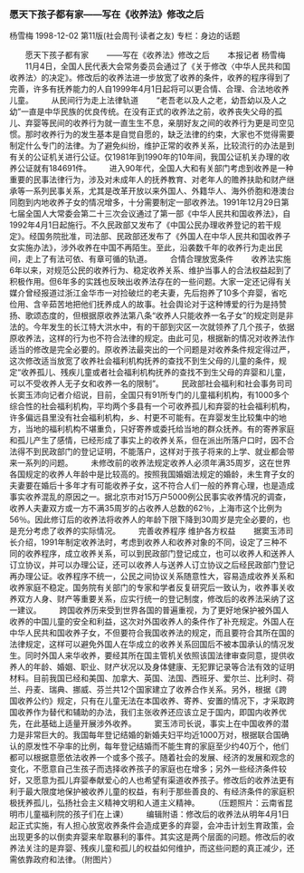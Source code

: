 ### 愿天下孩子都有家——写在《收养法》修改之后
杨雪梅
1998-12-02
第11版(社会周刊·读者之友)
专栏：身边的话题

　　愿天下孩子都有家
　　——写在《收养法》修改之后
　　本报记者  杨雪梅
　　11月4日，全国人民代表大会常务委员会通过了《关于修改〈中华人民共和国收养法〉的决定》。修改后的收养法进一步放宽了收养的条件，收养的程序得到了完善，许多有抚养能力的人自1999年4月1日起将可以更合情、合理、合法地收养儿童。
　　从民间行为走上法律轨道
　　“老吾老以及人之老，幼吾幼以及人之幼”一直是中华民族的优良传统。在没有正式的收养法之前，收养丧失父母的孤儿、弃婴等民间的收养行为就一直生生不息，亲朋好友之间的收养行为更是司空见惯。那时收养行为的发生基本是自觉自愿的，缺乏法律的约束，大家也不觉得需要制定什么专门的法律。为了避免纠纷，维护正常的收养关系，比较流行的办法是到有关的公证机关进行公证。仅1981年到1990年的10年间，我国公证机关办理的收养公证就有184691件。
　　进入90年代，全国人大和有关部门考虑到收养是一种重要的民事法律行为，涉及对未成年人的抚养教育、对老年人的赡养扶助和财产继承等一系列民事关系，尤其是改革开放以来外国人、外籍华人、海外侨胞和港澳台同胞到内地收养子女的情况增多，十分需要制定一部收养法。1991年12月29日第七届全国人大常委会第二十三次会议通过了第一部《中华人民共和国收养法》，自1992年4月1日起施行。不久民政部又发布了《中国公民办理收养登记的若干规定》。经国务院批准，司法部、民政部还发布了《外国人在中华人民共和国收养子女实施办法》，涉外收养在中国不再陌生。至此，沿袭数千年的收养行为走出民间，走上了有法可依、有章可循的轨道。
　　合情合理放宽条件
　　收养法实施6年以来，对规范公民的收养行为、稳定收养关系、维护当事人的合法权益起到了积极作用。但6年多的实践也反映出收养法存在的一些问题。大家一定还记得有关媒介曾经报道过浙江金华市一对捡破烂的老夫妻，先后抱养了10多个弃婴，省吃俭用、含辛茹苦地把他们抚养成人的故事。社会舆论对于这种博爱的行为是持赞扬、歌颂态度的，但根据原收养法第八条“收养人只能收养一名子女”的规定则是非法的。今年发生的长江特大洪水中，有的干部到灾区一次就领养了几个孩子，依据原收养法，这样的行为也不符合法律的规定。由此可见，根据新的情况对收养法作适当的修改是完全必要的。原收养法最突出的一个问题是对收养条件规定得过严，这次修改适当放宽了收养社会福利机构抚养的查找不到生父母的儿童的条件，规定“收养孤儿、残疾儿童或者社会福利机构抚养的查找不到生父母的弃婴和儿童，可以不受收养人无子女和收养一名的限制”。
　　民政部社会福利和社会事务司司长窦玉沛向记者介绍说，目前，全国只有91所专门的儿童福利机构，有1000多个综合性的社会福利机构，平均两个多县有一个可收养孤儿和弃婴的社会福利机构，许多偏远县里没有社会福利机构，乡、村更不可能有。在弃婴发生比较集中的地方，当地的福利机构不堪重负，只好寄养或委托给当地的群众抚养。有的寄养家庭和孤儿产生了感情，已经形成了事实上的收养关系，但在派出所落户口时，因不合法得不到民政部门的登记证明，不能落户，这样对于孩子将来的上学、就业都会带来一系列的问题。
　　未修改前的收养法规定收养人必须年满35周岁，这在世界各国规定的收养人年龄中是比较高的。按照我国婚姻法规定的婚龄，未生育子女的夫妻要在婚后十多年才有可能收养子女，这不符合人们一般的养育心理，也是造成事实收养混乱的原因之一。据北京市对15万户5000例公民事实收养情况的调查，收养人夫妻双方或一方不满35周岁的占收养人总数的62％，上海市这个比例为56％。因此修订后的收养法将收养人的年龄下限下降到30周岁是完全必要的，也是充分考虑了收养的实际情况。
　　完善收养程序  维护各方权益
　　据窦玉沛司长介绍，1991年制定收养法时，考虑到收养人和收养对象的不同，设定了三种不同的收养程序，成立收养关系，可以到民政部门登记成立，也可以收养人和送养人订立协议，并可以办理公证，还可以收养人与送养人订立协议之后经民政部门登记再办理公证。收养程序不统一，公民之间协议关系随意性大，容易造成收养关系和收养家庭不稳定。国务院有关部门的专家和学者反复研究后一致认为，收养事关收养双方人身、财产等重要关系，应实行统一的登记制度，修改后的收养法采纳了这一建议。
　　跨国收养历来受到世界各国的普遍重视，为了更好地保护被外国人收养的中国儿童的安全和利益，这次对外国收养人的条件作了补充规定。外国人在中华人民共和国收养子女，不但要符合我国收养法的规定，而且要符合其所在国的法律规定，这样可以避免外国人在华成立的收养关系回国后不被本国承认的情况发生。同时外国人来华收养，要经其所在国主管机关依照该国法律审查同意，提供收养人的年龄、婚姻、职业、财产状况以及身体健康、无犯罪记录等合法有效的证明材料。目前我国已经和美国、加拿大、英国、法国、西班牙、爱尔兰、比利时、荷兰、丹麦、瑞典、挪威、芬兰共12个国家建立了收养合作关系。另外，根据《跨国收养公约》规定，只有在儿童无法在本国收养、寄养、安置的情况下，才采取跨国收养作为替代和辅助的办法，我们主张收养还应该立足于国内，即国内收养优先，在此基础上适量开展涉外收养。
　　窦玉沛司长说，事实上在中国收养的潜力是非常巨大的。我国每年登记结婚的新婚夫妇平均近1000万对，根据联合国确认的原发性不孕率的比例，每年登记结婚而不能生育的家庭至少约40万个，他们都可以根据意愿依法收养一个或多个孩子。随着社会的发展、经济的发展和观念的变化，不愿意自己生孩子而选择收养孩子的家庭也在增多；另外一些经济条件较好，又愿意为孤儿弃婴奉献爱心的人也希望有渠道收养孩子。修改后的收养法更有利于最大限度地保护被收养儿童的权益，有利于那些善良的、有经济条件的家庭积极抚养孤儿，弘扬社会主义精神文明和人道主义精神。
　　（压题照片：云南省昆明市儿童福利院的孩子们在上课）
　　编辑附语：修改后的收养法从明年4月1日起正式实施，有人担心放宽收养条件会造成更多的弃婴，会冲击计划生育政策，会出现更多的以倒卖弃婴来牟取暴利的事件。其实这是两个层面的问题。修改后的收养法关注的是弃婴、残疾儿童和孤儿的权益如何维护，而这些问题的真正减少，还需依靠政府和法律。（附图片）
